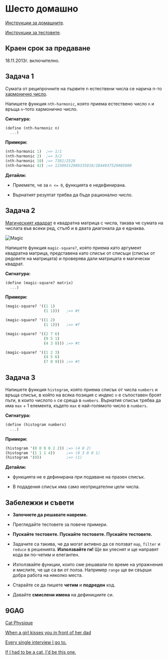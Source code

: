 # Шесто домашно

[Инструкции за домашните](https://github.com/IvanIvanov/fp2013/tree/master/lab4#%D0%94%D0%BE%D0%BC%D0%B0%D1%88%D0%BD%D0%B8).

[Инструкции за тестовете](https://github.com/IvanIvanov/fp2013/tree/master/lab4/testing-tool#%D0%9A%D0%B0%D0%BA-%D1%81%D0%B5-%D0%BF%D1%83%D1%81%D0%BA%D0%B0%D1%82-%D1%82%D0%B5%D1%81%D1%82%D0%BE%D0%B2%D0%B5%D1%82%D0%B5).

## Краен срок за предаване

18.11.2013г. включително.

## Задача 1

Сумата от реципрочните на първите n естествени числа се нарича n-то
[хармонично число](http://en.wikipedia.org/wiki/Harmonic_number).

Напишете функция `nth-harmonic`, която приема естествено число `n` и връща
`n`-тото хармонично число.

**Сигнатура:**

```scheme
(define (nth-harmonic n)
  ...)
```

**Примери:**

```scheme
(nth-harmonic 1)  ;=> 1/1
(nth-harmonic 2)  ;=> 3/2
(nth-harmonic 10) ;=> 7381/2520
(nth-harmonic 42) ;=> 12309312989335019/2844937529085600
```

**Детайли:**

* Приемете, че за `n <= 0`, функцията е недефинирана.

* Върнатият резултат трябва да бъде рационално число.

## Задача 2

[Магическият квадрат](http://en.wikipedia.org/wiki/Magic_square) е квадратна
матрица с числа, такава че сумата на числата във всеки ред, стълб и в двата
диагонала да е еднаква.

![Magic](http://24.media.tumblr.com/0b51b9ac044e062857f4d4a26effca1a/tumblr_mkxkvhe54v1rc113po1_250.gif)

Напишете функция `magic-square?`, която приема като аргумент квадратна матрица,
представена като списък от списъци (списък от редовете на матрицата) и проверява
дали матрицата е магически квадрат.

**Сигнатура:**

```scheme
(define (magic-square? matrix)
  ...)
```

**Примери:**

```scheme
(magic-square? '((1 1)
                 (1 1)))   ;=> #t

(magic-square? '((1 2)
                 (1 1)))   ;=> #f

(magic-square? '((2 7 6)
                 (9 5 1)
                 (4 3 8))) ;=> #t

(magic-square? '((1 2 3)
                 (4 5 6)
                 (7 8 9))) ;=> #t
```

## Задача 3

Напишете функция `histogram`, която приема списък от числа `numbers` и връща
списък, в който на всяка позиция с индекс `n` е съпоставен броят пъти, в които
числото `n` се среща в `numbers`. Върнатия списък трябва да има `max` + 1 елемента,
където `max` е най-голямото число в `numbers`.

**Сигнатура:**

```scheme
(define (histogram numbers)
  ...)
```

**Примери:**

```scheme
(histogram '(0 0 0 0 2 2)) ;=> (4 0 2)
(histogram '(1 1 1 4))     ;=> (0 3 0 0 1)
(histogram '(0))           ;=> (1)
```

**Детайли:**

* функцията не е дефинирана при подаване на празен списък.

* В подадения списък има само неотрицателни цели числа.

## Забележки и съвети

* **Започнете да решавате навреме.**

* Прегледайте тестовете за повече примери.

* **Пускайте тестовете. Пускайте тестовете. Пускайте тестовете.**

* Задачите са такива, че да могат активно да се ползват `map`, `filter` и `reduce`
в решенията. **Използвайте ги!** Ще ви улеснят и ще направят кода ви по-четим и
елегантен.

* Използвайте функции, които сме решавали по време на упражнения и мислите, че
ще са ви от полза. Например `range` ще ви свърши добра работа на няколко места.

* Старайте се да пишете **четим** и **подреден** код.

* Давайте **смислени имена** на дефинициите си.

## 9GAG

[Cat Physique](http://9gag.com/gag/av05ZMq)

[When a girl kisses you in front of her dad](http://9gag.com/gag/av05zq5)

[Every single interview I go to.](http://9gag.com/gag/agyBB5g)

[If I had to be a cat, I'd be this one.](http://9gag.com/gag/a3YEwD5)
